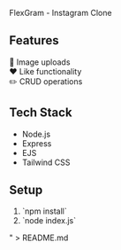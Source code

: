 FlexGram - Instagram Clone

## Features
📸 Image uploads  
❤️ Like functionality  
✏️ CRUD operations  

## Tech Stack
- Node.js
- Express
- EJS
- Tailwind CSS

## Setup
1. \`npm install\`
2. \`node index.js\`

" > README.md
